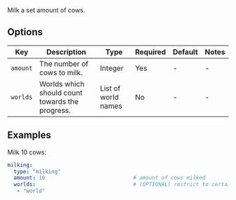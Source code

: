 Milk a set amount of cows.

## Options

| Key      | Description                                     | Type                | Required | Default | Notes |
|----------|-------------------------------------------------|---------------------|----------|---------|-------|
| `amount` | The number of cows to milk.                     | Integer             | Yes      | \-      | \-    |
| `worlds` | Worlds which should count towards the progress. | List of world names | No       | \-      | \-    |

## Examples

Milk 10 cows:

``` yaml
milking:
  type: "milking"
  amount: 10                            # amount of cows milked
  worlds:                               # (OPTIONAL) restrict to certain worlds
   - "world"
```
